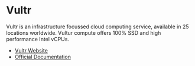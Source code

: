 # Vultr

Vultr is an infrastructure focussed cloud computing service, available in 25 locations worldwide. Vultur compute offers 100% SSD and high performance Intel vCPUs.

- [Vultr Website](https://www.vultr.com/)
- [Official Documentation](https://www.vultr.com/docs/)
